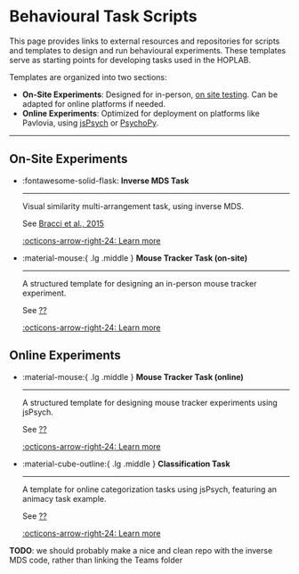 # Behavioural Task Scripts

This page provides links to external resources and repositories for scripts and templates to design and run behavioural experiments. These templates serve as starting points for developing tasks used in the HOPLAB.

Templates are organized into two sections:  

- **On-Site Experiments**: Designed for in-person, [on site testing](experimental-setup/bh-onsite.md). Can be adapted for online platforms if needed.  
- **Online Experiments**: Optimized for deployment on platforms like Pavlovia, using [jsPsych](experimental-setup/pavlovia-jspsych.md) or [PsychoPy](experimental-setup/pavlovia-jspsych.md).

---

## On-Site Experiments

<div class="grid cards" markdown>

- :fontawesome-solid-flask: **Inverse MDS Task**
  
    ---

    Visual similarity multi-arrangement task, using inverse MDS.

    See [Bracci et al., 2015](https://www.jneurosci.org/content/35/38/12977)

    [:octicons-arrow-right-24: Learn more](https://kuleuven.sharepoint.com/:f:/r/sites/T0005824-Hoplab/Shared%20Documents/Hoplab/Research/Behaviour/Inverse%20MDS?csf=1&web=1&e=pBDTz3)

- :material-mouse:{ .lg .middle } **Mouse Tracker Task (on-site)**  

    ---

    A structured template for designing an in-person mouse tracker experiment.

    See [??](PLACEHOLDER)

    [:octicons-arrow-right-24: Learn more](https://github.com/HOPLAB-LBP/mouse_tracker_template)

</div>

## Online Experiments

<div class="grid cards" markdown>

- :material-mouse:{ .lg .middle } **Mouse Tracker Task (online)**  

    ---

    A structured template for designing mouse tracker experiments using jsPsych.

    See [??](PLACEHOLDER)

    [:octicons-arrow-right-24: Learn more](https://github.com/HOPLAB-LBP/mouse_tracker_template)

- :material-cube-outline:{ .lg .middle } **Classification Task**  

    ---

    A template for online categorization tasks using jsPsych, featuring an animacy task example.

    See [??](PLACEHOLDER)

    [:octicons-arrow-right-24: Learn more](https://github.com/HOPLAB-LBP/jspsych-classification-task-template)

</div>

**TODO**: we should probably make a nice and clean repo with the inverse MDS code, rather than linking the Teams folder
